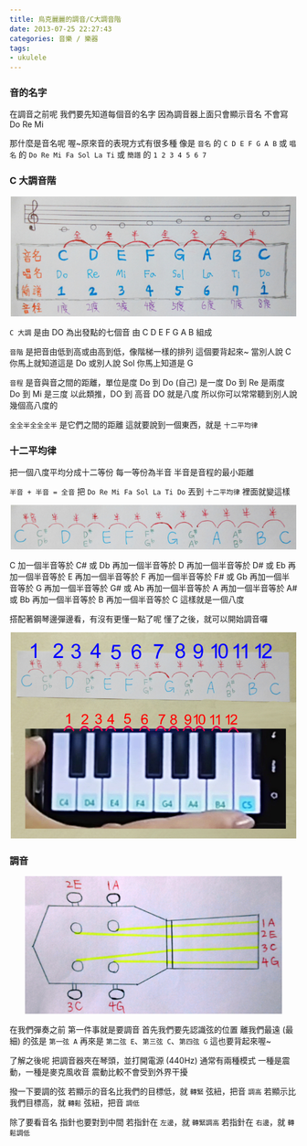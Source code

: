 ```yaml
---
title: 烏克麗麗的調音/C大調音階
date: 2013-07-25 22:27:43
categories: 音樂 / 樂器
tags:
- ukulele
---
```

### 音的名字

在調音之前呢
我們要先知道每個音的名字
因為調音器上面只會顯示音名
不會寫 Do Re Mi

<!-- more -->

那什麼是音名呢
喔~原來音的表現方式有很多種
像是 `音名` 的 `C D E F G A B`
或 `唱名` 的 `Do Re Mi Fa Sol La Ti`
或 `簡譜` 的 `1 2 3 4 5 6 7`

### C 大調音階

<div align="center"><img src="/2013-07-25-tune-ukulele-and-c-major-scale/c-major-scale.jpg" width="500px" /></div>

`C 大調` 是由 DO 為出發點的七個音
由 C D E F G A B 組成

`音階` 是把音由低到高或由高到低，像階梯一樣的排列
這個要背起來~
當別人說 C 你馬上就知道這是 Do
或別人說 Sol 你馬上知道是 G

`音程` 是音與音之間的距離，單位是度
Do 到 Do (自己) 是一度
Do 到 Re 是兩度
Do 到 Mi 是三度
以此類推，DO 到 高音 DO 就是八度
所以你可以常常聽到別人說幾個高八度的

`全全半全全全半` 是它們之間的距離
這就要說到一個東西，就是 `十二平均律`

### 十二平均律

把一個八度平均分成十二等份
每一等份為半音
半音是音程的最小距離

`半音 + 半音 = 全音`
把 `Do Re Mi Fa Sol La Ti Do` 丟到 `十二平均律` 裡面就變這樣

<div align="center"><img src="/2013-07-25-tune-ukulele-and-c-major-scale/equal-temperament.jpg" width="500px" /></div>

C 加一個半音等於 C# 或 Db
再加一個半音等於 D
再加一個半音等於 D# 或 Eb
再加一個半音等於 E
再加一個半音等於 F
再加一個半音等於 F# 或 Gb
再加一個半音等於 G
再加一個半音等於 G# 或 Ab
再加一個半音等於 A
再加一個半音等於 A# 或 Bb
再加一個半音等於 B
再加一個半音等於 C
這樣就是一個八度

搭配著鋼琴邊彈邊看，有沒有更懂一點了呢
懂了之後，就可以開始調音囉

<div align="center"><img src="/2013-07-25-tune-ukulele-and-c-major-scale/equal-temperament-2.jpg" width="500px" /></div>

### 調音

<div align="center"><img src="/2013-07-25-tune-ukulele-and-c-major-scale/ukulele-tune.jpg" width="450px" /></div>

在我們彈奏之前
第一件事就是要調音
首先我們要先認識弦的位置
離我們最遠 (最細) 的弦是 `第一弦 A`
再來是 `第二弦 E`、`第三弦 C`、`第四弦 G`
這也要背起來喔~

了解之後呢
把調音器夾在琴頭，並打開電源 (440Hz)
通常有兩種模式
一種是震動，一種是麥克風收音
震動比較不會受到外界干擾

撥一下要調的弦
若顯示的音名比我們的目標低，就 `轉緊` 弦紐，把音 `調高`
若顯示比我們目標高，就 `轉鬆` 弦紐，把音 `調低`

除了要看音名
指針也要對到中間
若指針在 `左邊`，就 `轉緊調高`
若指針在 `右邊`，就 `轉鬆調低`





